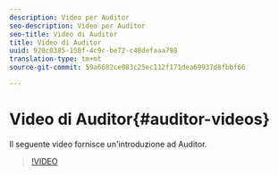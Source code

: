 ```yaml
---
description: Video per Auditor
seo-description: Video per Auditor
seo-title: Video di Auditor
title: Video di Auditor
uuid: 920c0385-158f-4c9c-be72-c48defaaa798
translation-type: tm+mt
source-git-commit: 59a6682ce083c25ec112f171dea69937d8fbbf66

---
```



# Video di Auditor{#auditor-videos}

Il seguente video fornisce un&#39;introduzione ad Auditor.

>[!VIDEO](https://www.youtube.com/watch?v=CVSd5L4Rcgg)
